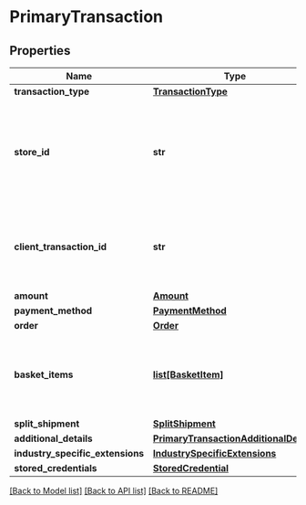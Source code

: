 # PrimaryTransaction

## Properties
Name | Type | Description | Notes
------------ | ------------- | ------------- | -------------
**transaction_type** | [**TransactionType**](TransactionType.md) |  | 
**store_id** | **str** | An optional Outlet ID for clients that support multiple stores in the same app. | [optional] 
**client_transaction_id** | **str** | The unique client Transaction ID from the Request header, if supplied. | [optional] 
**amount** | [**Amount**](Amount.md) |  | 
**payment_method** | [**PaymentMethod**](PaymentMethod.md) |  | 
**order** | [**Order**](Order.md) |  | [optional] 
**basket_items** | [**list[BasketItem]**](BasketItem.md) | Required for some payment methods (for example, Klarna) | [optional] 
**split_shipment** | [**SplitShipment**](SplitShipment.md) |  | [optional] 
**additional_details** | [**PrimaryTransactionAdditionalDetails**](PrimaryTransactionAdditionalDetails.md) |  | [optional] 
**industry_specific_extensions** | [**IndustrySpecificExtensions**](IndustrySpecificExtensions.md) |  | [optional] 
**stored_credentials** | [**StoredCredential**](StoredCredential.md) |  | [optional] 

[[Back to Model list]](../README.md#documentation-for-models) [[Back to API list]](../README.md#documentation-for-api-endpoints) [[Back to README]](../README.md)


